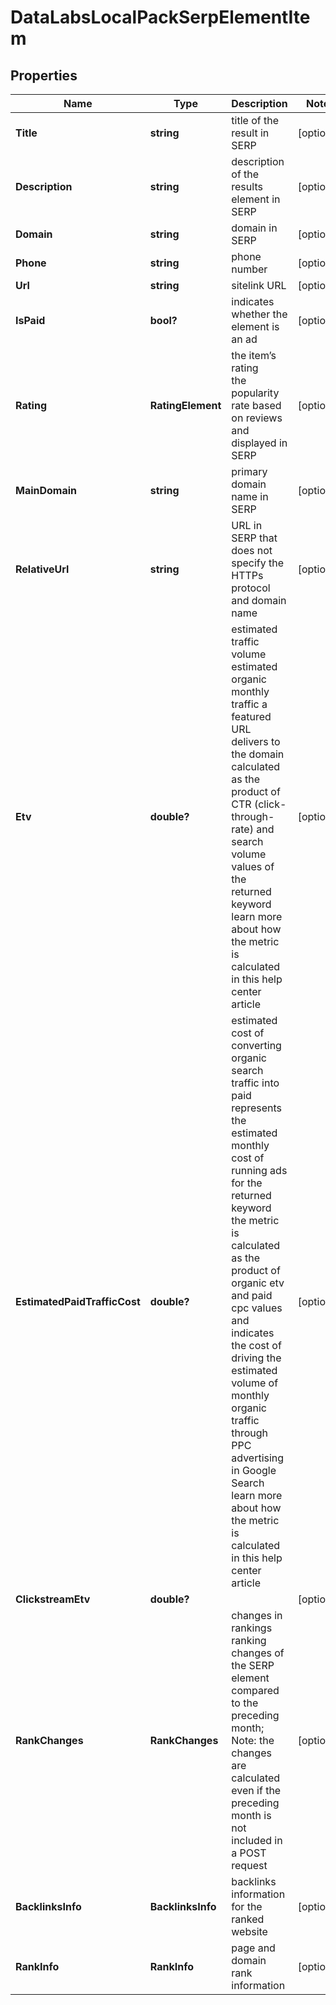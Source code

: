 # DataLabsLocalPackSerpElementItem


## Properties

| Name | Type | Description | Notes |
|------------ | ------------- | ------------- | -------------|
**Title** | **string** | title of the result in SERP |[optional]|
**Description** | **string** | description of the results element in SERP |[optional]|
**Domain** | **string** | domain in SERP |[optional]|
**Phone** | **string** | phone number |[optional]|
**Url** | **string** | sitelink URL |[optional]|
**IsPaid** | **bool?** | indicates whether the element is an ad |[optional]|
**Rating** | **RatingElement** | the item’s rating <br>the popularity rate based on reviews and displayed in SERP |[optional]|
**MainDomain** | **string** | primary domain name in SERP |[optional]|
**RelativeUrl** | **string** | URL in SERP that does not specify the HTTPs protocol and domain name |[optional]|
**Etv** | **double?** | estimated traffic volume<br>estimated organic monthly traffic a featured URL delivers to the domain<br>calculated as the product of CTR (click-through-rate) and search volume values of the returned keyword<br>learn more about how the metric is calculated in this help center article |[optional]|
**EstimatedPaidTrafficCost** | **double?** | estimated cost of converting organic search traffic into paid<br>represents the estimated monthly cost of running ads for the returned keyword<br>the metric is calculated as the product of organic etv and paid cpc values and indicates the cost of driving the estimated volume of monthly organic traffic through PPC advertising in Google Search<br>learn more about how the metric is calculated in this help center article |[optional]|
**ClickstreamEtv** | **double?** |  |[optional]|
**RankChanges** | **RankChanges** | changes in rankings<br>ranking changes of the SERP element compared to the preceding month;<br>Note: the changes are calculated even if the preceding month is not included in a POST request |[optional]|
**BacklinksInfo** | **BacklinksInfo** | backlinks information for the ranked website |[optional]|
**RankInfo** | **RankInfo** | page and domain rank information |[optional]|